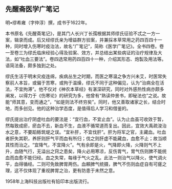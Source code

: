## 先醒斋医学广笔记

明•缪希雍（字仲淳）撰，成书于1622年。

本书原名《先醒斋笔记》，是其门人长兴丁长孺根据其师缪氏征验不忒之一方一案，辑录而成。后又经缪氏亲为增益群方验案，并兼採本草常用之药四百四十一种，同时增入伤寒时疫治法，故名“广笔记”，简称《医学广笔记》。全书四卷。卷一至卷三为缪氏临床经验心得及验案、效方，并总结出某些病证的治疗规律及大法，如“吐血三要法”。卷四选常用药四百四十一种，介绍其形态、炮製及用法等。语简法备，颇多独到之处。

缪氏生活于明末灾疫连绵，疾病丛生之时期，而医之寒温之争方兴未艾，时医常失察前人本旨，或偏于苦寒，或拘于温燥，缪氏不同于这种偏见，认为“治病全在活法，不宜拘滞”。他不仅对《神农本草经》有湛深研究，同时对外感热性病亦颇多阐发，以得力于《伤寒论》的研究为多，他曾有“熟读仲景书，即秘法也”之说。故能“师其意，变而通之”，“如是则法不终穷矣”。同时，他又善取诸家之长，结合时地，而多创见。他的这种治学态度，是值得后人学习和借鉴的。

缪氏提出治疗阴虚吐血的要法是：“宜行血，不宜止血”。认为止血虽可收效于暂，然每致成瘀，瘀血不去，新血不生，血液不循常道而复出。因此，宜效大禹疏浚治水之意，不要蹈鲧筑堤之误。“宜补肝，不宜伐肝”。肝为将军之官，主藏血。吐血者肝失其职，养肝则肝气平而血有所归；伐之则肝虚不能藏血，血愈不止；故当顺其性而治之。“宜降气，不宜降火”。气有余即是火，气降即火降，火降则气不上升，血随气行，无溢出之窍之患矣，降火必用寒凉，反伤胃气，胃气伤则脾不能统血而血愈不能归经。血之失常，每缘于气火之乱。此法一则治气以降火，使气调火平，血得循经。二则可免致脾胃两伤。血頼脾气统摄，脾气不伤则血症自有可瘥之理，这不仅体现了重视脾胃之治，更有防患于未然之意。

1958年上海科技出版社有铅印本出版流行。
